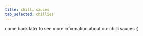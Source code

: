 ```yaml
---
title: chilli sauces
tab_selected: chillies
---
```

come back later to see more information about our chilli sauces :)
